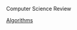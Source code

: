 Computer Science Review

[Algorithms](https://github.com/unboagable/engineering-roadmap/blob/master/Computer%20Science%20Review/Notes/Algorithms/Algorithms.md)

